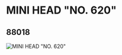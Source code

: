 # MINI HEAD "NO. 620"
## 88018
![MINI HEAD "NO. 620"](https://lc-www-live-s.legocdn.com/media/bricks/5/2/4571145.jpg)